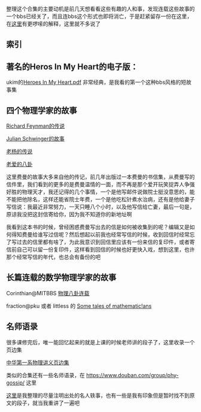 整理这个合集的主要动机是前几天想看看这些有趣的人和事，发现连载这些故事的一个bbs已经关了，而且连bbs这个形式也即将消亡，于是赶紧留存一份在这里，在[这里](https://github.com/chengchengcode/shulibaguaji/blob/master/note.md)有更啰嗦的解释，这里就不多说了

索引
---

著名的Heros In My Heart的电子版：
---------

ukim的[Heroes In My Heart.pdf](https://github.com/chengchengcode/shulibagua/blob/master/heroes%20in%20my%20heart.pdf) 非常经典，是我看的第一个这种bbs风格的短故事集

四个物理学家的故事
------

[Richard Feynman的传说](https://github.com/chengchengcode/shulibaguaji/blob/master/Richard%20Feynman%E7%9A%84%E4%BC%A0%E8%AF%B4.md)

[Julian Schwinger的故事](https://github.com/chengchengcode/shulibagua/blob/master/Julian%20Schwinger%E7%9A%84%E6%95%85%E4%BA%8B.md)

[老杨的传说](https://github.com/chengchengcode/shulibagua/blob/master/%E8%80%81%E6%9D%A8%E7%9A%84%E4%BC%A0%E8%AF%B4.md)

[老爱的八卦](https://github.com/chengchengcode/shulibagua/blob/master/%E8%80%81%E7%88%B1%E7%9A%84%E5%85%AB%E5%8D%A6.md)

这里费曼的故事大多来自他的传记，前几年出版过一本费曼的书信集，从费曼写的信件里，我们看到的更多的是费曼温情的一面，而不再是那个爱开玩笑捉弄人争强好胜的物理天才，我还记得的几个事情，一个是他写邮件说做院士挺没意思的，能不能把他除名，这样还能省院士年费，一个是他吃松针煮水治病，还有是他给妻子写信说：我最近非常努力，一天只睡八个小时，以及他写信给亡妻，最后一句是，原谅我没把这封信寄给你，因为我不知道你的新地址啊

我看到这本书的时候，曾经困惑费曼写出去的信是如何被收集到的呢？编辑又是如何得知费曼给谁写过信呢？然后想起以前我也经常写信的时候，收到回信时经常忘了写过去的信里都有啥了，为此我意识到回信里应该有一份来信的复印件，或者寄信前自己可以留一份复印件，这样看到回信的时候也好更快入戏，想到这里，也许那个经常写信的年代，也总会有备份的吧

长篇连载的数学物理学家的故事
-------

Corinthian@MITBBS [物理八卦连载](https://github.com/chengchengcode/shulibaguaji/blob/master/%E7%89%A9%E7%90%86%E5%85%AB%E5%8D%A6%E8%BF%9E%E8%BD%BD.md)

fraction@pku 或者 littless 的 [Some tales of mathematic!ans](https://github.com/chengchengcode/shulibaguaji/blob/master/some%20tales%20of%20mathematic!ans.md)

名师语录
--------

很多课修完后，唯一能回忆起来的就是上课的时候老师讲的段子了，这里收录一个页边集

[中华第一系物理讲义页边集](https://github.com/chengchengcode/shulibagua/blob/master/%E4%B8%AD%E5%8D%8E%E7%AC%AC%E4%B8%80%E7%B3%BB%E7%89%A9%E7%90%86%E8%AE%B2%E4%B9%89%E9%A1%B5%E8%BE%B9%E9%9B%86.md)

类似的合集还有一些名师语录，在 https://www.douban.com/group/phy-gossip/ 这里

[这里](https://github.com/chengchengcode/shulibagua/blob/master/%E6%9C%9D%E8%8A%B1%E5%A4%95%E6%8B%BE.md)是我整理的尽量注明出处的名人轶事，也有一些是我有印象但是暂时找不到原文的段子，就当我重讲了一遍吧

